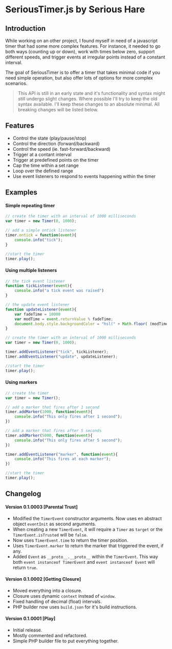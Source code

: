 # SeriousTimer.js by Serious Hare

## Introduction

While working on an other project, I found myself in need of a javascript timer that had some more complex features. For instance, it needed to go both ways (counting up or down), work with times below zero, support different speeds, and trigger events at irregular points instead of a constant interval.

The goal of SeriousTimer is to offer a timer that takes minimal code if you need simple operation, but also offer lots of options for more complex scenarios.

> This API is still in an early state and it's functionality and syntax might still undergo slight changes. Where possible I'll try to keep the old syntax available. I'll keep these changes to an absolute minimal. All breaking changes will be listed below.

## Features
* Control the state (play/pause/stop)
* Control the direction (forward/backward)
* Control the speed (ie. fast-forward/backward)
* Trigger at a contant interval
* Trigger at predefined points on the timer
* Cap the time within a set range
* Loop over the defined range
* Use event listeners to respond to events happening within the timer

## Examples
#### Simple repeating timer
```javascript
// create the timer with an interval of 1000 milliseconds
var timer = new Timer(0, 1000);

// add a simple ontick listener
timer.ontick = function(event){
    console.info("tick");
}

//start the timer
timer.play();
```
#### Using multiple listeners
```javascript
// the tick event listener
function tickListener(event){
    console.info("a tick event was raised")
}

// the update event listener
function updateListener(event){
    var fadeTime = 10000
    var modTime = event.returnValue % fadeTime;
    document.body.style.backgroundColor = "hsl(" + Math.floor( (modTime / fadeTime) * 360 ) + ", 100%, 50%)";
}

// create the timer with an interval of 1000 milliseconds
var timer = new Timer(0, 1000);

timer.addEventListener("tick", tickListener);
timer.addEventListener("update", updateListener);

//start the timer
timer.play();
```
#### Using markers
```javascript
// create the timer
var timer = new Timer();

// add a marker that fires after 1 second
timer.addMarker(1000, function(event){
    console.info("This only fires after 1 second");
})

// add a marker that fires after 5 seconds
timer.addMarker(5000, function(event){
    console.info("This only fires after 5 second");
})

timer.addEventListener("marker", function(event){
    console.info("This fires at each marker");
})

//start the timer
timer.play();
```

## Changelog
#### Version 0.1.0003 [Parental Trust]
* Modified the `TimerEvent` constructor arguments. Now uses en abstract object `eventInit` as second arguments.
* When creating a new `TimerEvent`, it will require a `Timer` as `target` or the `TimerEvent.isTrusted` will be `false`.
* Now uses `TimerEvent.time` to return the timer position.
* Uses `TimerEvent.marker` to return the marker that triggered the event, if any.
* Added `Event` as `__proto__.__proto__` within the `TimerEvent`. This way both `event instanceof TimerEvent` and `event instanceof Event` will return `true`.

#### Version 0.1.0002 [Getting Closure]
* Moved everything into a closure.
* Closure uses dynamic `context` instead of `window`.
* Fixed handling of decimal (float) intervals.
* PHP builder now uses `build.json` for it's build instructions.

#### Version 0.1.0001 [Play]
* Initial release.
* Mostly commented and refactored.
* Simple PHP builder file to put everything together.
